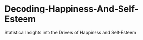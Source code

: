 # Decoding-Happiness-And-Self-Esteem
Statistical Insights into the Drivers of Happiness and Self-Esteem
